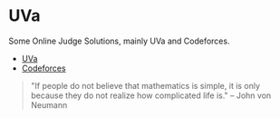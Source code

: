 # UVa

Some Online Judge Solutions, mainly UVa and Codeforces.

* [UVa](https://uhunt.onlinejudge.org/id/113519)
* [Codeforces](https://codeforces.com/profile/lzwjava)


> "If people do not believe that mathematics is simple, it is only because they do not realize how complicated life is." – John von Neumann
